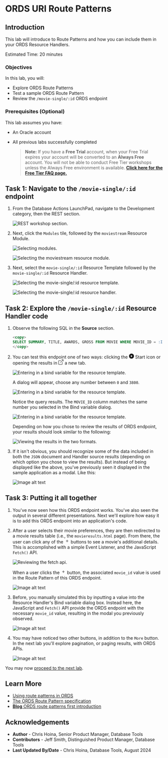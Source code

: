 # ORDS URI Route Patterns

## Introduction

This lab will introduce to Route Patterns and how you can include them in your ORDS Resource Handlers.

Estimated Time: 20 minutes

### Objectives

In this lab, you will:

* Explore ORDS Route Patterns
* Test a sample ORDS Route Pattern
* Review the `/movie-single/:id` ORDS endpoint

### Prerequisites (Optional)

This lab assumes you have:

* An Oracle account
* All previous labs successfully completed

  > **Note:** If you have a **Free Trial** account, when your Free Trial expires your account will be converted to an **Always Free** account. You will not be able to conduct Free Tier workshops unless the Always Free environment is available. **[Click here for the Free Tier FAQ page.](https://www.oracle.com/cloud/free/faq.html)**

## Task 1: Navigate to the `/movie-single/:id` endpoint

1. From the Database Actions LaunchPad, navigate to the Development category, then the REST section.

    ![REST workshop section.](images/workshop-presentation-one.png " ")

2. Next, click the `Modules` tile, followed by the `moviestream` Resource Module.

    ![Selecting modules.](images/workshop-presentation-two.png " ")

    ![Selecting the moviestream resource module.](images/workshop-presentation-three.png " ")

3. Next, select the `movie-single/:id` Resource Template followed by the `movie-single/:id` Resource Handler.

    ![Selecting the movie-single/:id resource template.](images/workshop-presentation-four.png " ")

    ![Selecting the movie-single/:id resource handler.](images/workshop-presentation-five.png " ")

## Task 2: Explore the `/movie-single/:id` Resource Handler code

1. Observe the following SQL in the **Source** section.

   ```sql
   <copy>
   SELECT SUMMARY, TITLE, AWARDS, GROSS FROM MOVIE WHERE MOVIE_ID = :ID
   </copy>
   ```

2. You can test this endpoint one of two ways: clicking the <svg xmlns="http://www.w3.org/2000/svg" width="16" height="16" fill="currentColor" class="bi bi-play-circle-fill" viewBox="0 0 16 16"><path d="M16 8A8 8 0 1 1 0 8a8 8 0 0 1 16 0M6.79 5.093A.5.5 0 0 0 6 5.5v5a.5.5 0 0 0 .79.407l3.5-2.5a.5.5 0 0 0 0-.814z" focusable="false"/></svg> Start icon or opening the results in <svg xmlns="http://www.w3.org/2000/svg" width="16" height="16" fill="currentColor" class="bi bi-box-arrow-up-right" viewBox="0 0 16 16"><path fill-rule="evenodd" d="M8.636 3.5a.5.5 0 0 0-.5-.5H1.5A1.5 1.5 0 0 0 0 4.5v10A1.5 1.5 0 0 0 1.5 16h10a1.5 1.5 0 0 0 1.5-1.5V7.864a.5.5 0 0 0-1 0V14.5a.5.5 0 0 1-.5.5h-10a.5.5 0 0 1-.5-.5v-10a.5.5 0 0 1 .5-.5h6.636a.5.5 0 0 0 .5-.5"/><path fill-rule="evenodd" d="M16 .5a.5.5 0 0 0-.5-.5h-5a.5.5 0 0 0 0 1h3.793L6.146 9.146a.5.5 0 1 0 .708.708L15 1.707V5.5a.5.5 0 0 0 1 0z" focusable="false"></svg> a new tab.

   ![Entering in a bind variable for the resource template.](images/workshop-presentation-five-two.png " ")

   A dialog will appear, choose any number between `0` and `3800`.

      ![Entering in a bind variable for the resource template.](images/workshop-presentation-six.png " ")

   Notice the query results. The `MOVIE_ID` column matches the same number you selected in the Bind variable dialog.

      ![Entering in a bind variable for the resource template.](images/workshop-presentation-six-two.png " ")

   Depending on how you chose to review the results of ORDS endpoint, your results should look similar to the following:

      ![Viewing the results in the two formats.](images/workshop-presentation-seven.png " ")

3. If it isn't obvious, you should recognize some of the data included in both the `JSON` document and Handler source results (depending on which option you chose to view the results). But instead of being displayed like the above, you've previously seen it displayed in the sample application as a modal. Like this:

    ![Image alt text](images/workshop-presentation-eight.png " ")

## Task 3: Putting it all together

1. You've now seen how this ORDS endpoint works. You've also seen the output in several different presentations. Next we'll explore how easy it is to add this ORDS endpoint into an application's code.

2. After a user selects their movie preferences, they are then redirected to a movie results table (i.e., the `movieresults.html` page). From there, the user can click any of the <svg xmlns="http://www.w3.org/2000/svg" width="16" height="16" fill="currentColor" class="bi bi-plus" viewBox="0 0 16 16"><path d="M8 4a.5.5 0 0 1 .5.5v3h3a.5.5 0 0 1 0 1h-3v3a.5.5 0 0 1-1 0v-3h-3a.5.5 0 0 1 0-1h3v-3A.5.5 0 0 1 8 4"/></svg> buttons to see a movie's additional details. This is accomplished with a simple Event Listener, and the JavaScript `Fetch()` API.

    ![Reviewing the fetch api.](images/workshop-presentation-nine.png " ")

   When a user clicks the <svg xmlns="http://www.w3.org/2000/svg" width="16" height="16" fill="currentColor" class="bi bi-plus" viewBox="0 0 16 16"><path d="M8 4a.5.5 0 0 1 .5.5v3h3a.5.5 0 0 1 0 1h-3v3a.5.5 0 0 1-1 0v-3h-3a.5.5 0 0 1 0-1h3v-3A.5.5 0 0 1 8 4"/></svg> button, the associated `movie_id` value is used in the Route Pattern of this ORDS endpoint.

     ![Image alt text](images/workshop-presentation-ten.png " ")

3. Before, you manually simulated this by inputting a value into the Resource Handler's Bind variable dialog box. Instead here, the JavaScript and `Fetch()` API provide the ORDS endpoint with the necessary `movie_id` value, resulting in the modal you previously observed.

     ![Image alt text](images/workshop-presentation-eleven.png " ")

4. You may have noticed two other buttons, in addition to the `More` button. In the next lab you'll explore pagination, or paging results, with ORDS APIs.

    ![Image alt text](images/workshop-presentation-twelve.png " ")

You may now [proceed to the next lab](#next).  

## Learn More

* [Using route patterns in ORDS](https://docs.oracle.com/en/database/oracle/oracle-rest-data-services/24.2/orddg/developing-REST-applications.html#GUID-50E24524-32BB-470D-8015-6C25C9B47A44)
* [The ORDS Route Pattern specification](https://docs.oracle.com/en/database/oracle/oracle-rest-data-services/24.2/ordjv/doc-files/route-patterns.html)
* [**Blog** ORDS route patterns first introduction](https://blog.cdivilly.com/2015/03/10/route-patterns)

## Acknowledgements

* **Author** - Chris Hoina, Senior Product Manager, Database Tools
* **Contributors** - Jeff Smith, Distinguished Product Manager, Database Tools
* **Last Updated By/Date** - Chris Hoina, Database Tools, August 2024